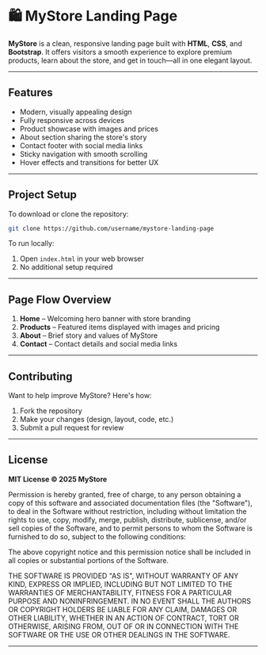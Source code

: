 # 🛍️ MyStore Landing Page

**MyStore** is a clean, responsive landing page built with **HTML**, **CSS**, and **Bootstrap**. It offers visitors a smooth experience to explore premium products, learn about the store, and get in touch—all in one elegant layout.

---

## Features

- Modern, visually appealing design
- Fully responsive across devices
- Product showcase with images and prices
- About section sharing the store's story
- Contact footer with social media links
- Sticky navigation with smooth scrolling
- Hover effects and transitions for better UX

---

## Project Setup

To download or clone the repository:

```bash
git clone https://github.com/username/mystore-landing-page
```

To run locally:

1. Open `index.html` in your web browser
2. No additional setup required

---

## Page Flow Overview

1. **Home** – Welcoming hero banner with store branding
2. **Products** – Featured items displayed with images and pricing
3. **About** – Brief story and values of MyStore
4. **Contact** – Contact details and social media links

---

## Contributing

Want to help improve MyStore? Here's how:

1. Fork the repository
2. Make your changes (design, layout, code, etc.)
3. Submit a pull request for review

---

## License

**MIT License © 2025 MyStore**

Permission is hereby granted, free of charge, to any person obtaining a copy of this software and associated documentation files (the "Software"), to deal in the Software without restriction, including without limitation the rights to use, copy, modify, merge, publish, distribute, sublicense, and/or sell copies of the Software, and to permit persons to whom the Software is furnished to do so, subject to the following conditions:

The above copyright notice and this permission notice shall be included in all copies or substantial portions of the Software.

THE SOFTWARE IS PROVIDED "AS IS", WITHOUT WARRANTY OF ANY KIND, EXPRESS OR IMPLIED, INCLUDING BUT NOT LIMITED TO THE WARRANTIES OF MERCHANTABILITY, FITNESS FOR A PARTICULAR PURPOSE AND NONINFRINGEMENT. IN NO EVENT SHALL THE AUTHORS OR COPYRIGHT HOLDERS BE LIABLE FOR ANY CLAIM, DAMAGES OR OTHER LIABILITY, WHETHER IN AN ACTION OF CONTRACT, TORT OR OTHERWISE, ARISING FROM, OUT OF OR IN CONNECTION WITH THE SOFTWARE OR THE USE OR OTHER DEALINGS IN THE SOFTWARE.

---
